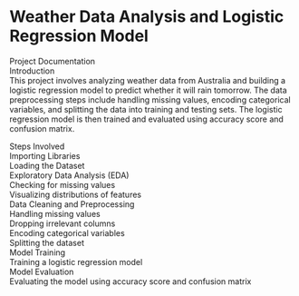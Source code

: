# Weather Data Analysis and Logistic Regression Model
Project Documentation<br/>
Introduction<br/>
This project involves analyzing weather data from Australia and building a logistic regression model to predict whether it will rain tomorrow. The data preprocessing steps include handling missing values, encoding categorical variables, and splitting the data into training and testing sets. The logistic regression model is then trained and evaluated using accuracy score and confusion matrix.<br/>

Steps Involved<br/>
Importing Libraries<br/>
Loading the Dataset<br/>
Exploratory Data Analysis (EDA)<br/>
Checking for missing values<br/>
Visualizing distributions of features<br/>
Data Cleaning and Preprocessing<br/>
Handling missing values<br/>
Dropping irrelevant columns<br/>
Encoding categorical variables<br/>
Splitting the dataset<br/>
Model Training<br/>
Training a logistic regression model<br/>
Model Evaluation<br/>
Evaluating the model using accuracy score and confusion matrix<br/>
